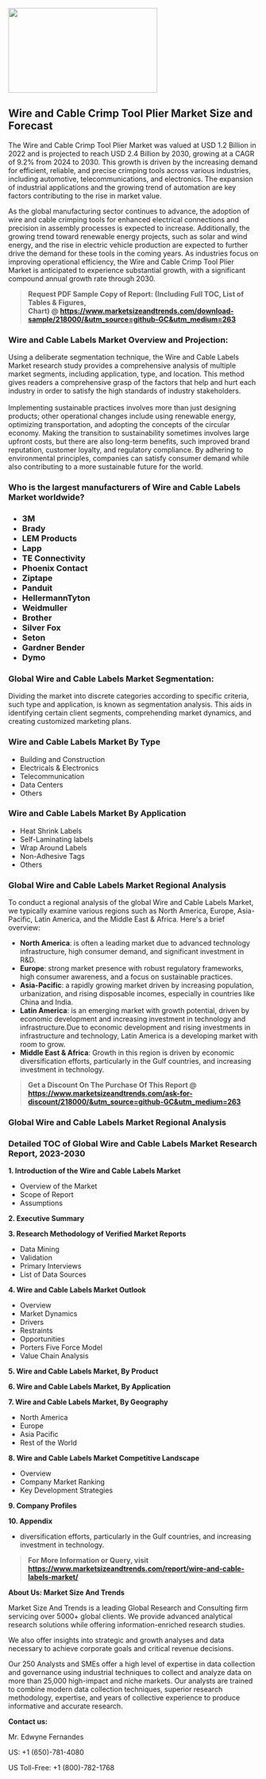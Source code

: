 <p><img class="alignnone size-medium wp-image-20088" src="https://ffe5etoiles.com/wp-content/uploads/2024/12/MST1-300x171.png" alt="" width="300" height="171" /></p><h2>Wire and Cable Crimp Tool Plier Market Size and Forecast</h2><p>The Wire and Cable Crimp Tool Plier Market was valued at USD 1.2 Billion in 2022 and is projected to reach USD 2.4 Billion by 2030, growing at a CAGR of 9.2% from 2024 to 2030. This growth is driven by the increasing demand for efficient, reliable, and precise crimping tools across various industries, including automotive, telecommunications, and electronics. The expansion of industrial applications and the growing trend of automation are key factors contributing to the rise in market value.</p><p>As the global manufacturing sector continues to advance, the adoption of wire and cable crimping tools for enhanced electrical connections and precision in assembly processes is expected to increase. Additionally, the growing trend toward renewable energy projects, such as solar and wind energy, and the rise in electric vehicle production are expected to further drive the demand for these tools in the coming years. As industries focus on improving operational efficiency, the Wire and Cable Crimp Tool Plier Market is anticipated to experience substantial growth, with a significant compound annual growth rate through 2030.</p></p><blockquote id="" class=""><strong>Request PDF Sample Copy of Report: (Including Full TOC, List of Tables &amp; Figures, Chart)&nbsp;@&nbsp;<strong><a href="https://www.marketsizeandtrends.com/download-sample/218000/&utm_source=github-GC&utm_medium=263" target="_blank">https://www.marketsizeandtrends.com/download-sample/218000/&utm_source=github-GC&utm_medium=263</a></strong></strong></blockquote><h3 id="" class="">Wire and Cable Labels Market&nbsp;Overview and Projection:</h3><p id="" class="">Using a deliberate segmentation technique, the Wire and Cable Labels Market research study provides a comprehensive analysis of multiple market segments, including application, type, and location. This method gives readers a comprehensive grasp of the factors that help and hurt each industry in order to satisfy the high standards of industry stakeholders. <br /> <br />Implementing sustainable practices involves more than just designing products; other operational changes include using renewable energy, optimizing transportation, and adopting the concepts of the circular economy. Making the transition to sustainability sometimes involves large upfront costs, but there are also long-term benefits, such improved brand reputation, customer loyalty, and regulatory compliance. By adhering to environmental principles, companies can satisfy consumer demand while also contributing to a more sustainable future for the world.</p><h3 id="" class="">Who is the largest manufacturers of&nbsp;Wire and Cable Labels Market worldwide?</h3><h3 class=""><p><ul><li>3M </li><li> Brady </li><li> LEM Products </li><li> Lapp </li><li> TE Connectivity </li><li> Phoenix Contact </li><li> Ziptape </li><li> Panduit </li><li> HellermannTyton </li><li> Weidmuller </li><li> Brother </li><li> Silver Fox </li><li> Seton </li><li> Gardner Bender </li><li> Dymo</li></ul></p></h3><h3 id="" class="">Global&nbsp;Wire and Cable Labels Market Segmentation:</h3><p id="" class="">Dividing the market into discrete categories according to specific criteria, such type and application, is known as segmentation analysis. This aids in identifying certain client segments, comprehending market dynamics, and creating customized marketing plans.</p><h3 id="" class="">Wire and Cable Labels Market&nbsp;By Type</h3><p><p><ul><li>Building and Construction</li><li> Electricals & Electronics</li><li> Telecommunication</li><li> Data Centers</li><li> Others</p></li></ul></p></p><h3 id="" class="">Wire and Cable Labels Market&nbsp;By Application</h3><p class=""><p><ul><li>Heat Shrink Labels</li><li> Self-Laminating labels</li><li> Wrap Around Labels</li><li> Non-Adhesive Tags</li><li> Others</li></ul></p></p><h3 id="" class="">Global Wire and Cable Labels Market Regional Analysis</h3><p id="" class="">To conduct a regional analysis of the global Wire and Cable Labels Market, we typically examine various regions such as North America, Europe, Asia-Pacific, Latin America, and the Middle East &amp; Africa. Here's a brief overview:</p><ul><li><strong>North America</strong>: is often a leading market due to advanced technology infrastructure, high consumer demand, and significant investment in R&amp;D.</li><li><strong>Europe</strong>: strong market presence with robust regulatory frameworks, high consumer awareness, and a focus on sustainable practices.</li><li><strong>Asia-Pacific</strong>: a rapidly growing market driven by increasing population, urbanization, and rising disposable incomes, especially in countries like China and India.</li><li><strong>Latin America</strong>: is an emerging market with growth potential, driven by economic development and increasing investment in technology and infrastructure.Due to economic development and rising investments in infrastructure and technology, Latin America is a developing market with room to grow.</li><li><strong>Middle East &amp; Africa</strong>: Growth in this region is driven by economic diversification efforts, particularly in the Gulf countries, and increasing investment in technology.</li></ul><blockquote id="" class=""><strong>Get a Discount On The Purchase Of This Report @ <strong><a href="https://www.marketsizeandtrends.com/ask-for-discount/218000/&utm_source=github-GC&utm_medium=263" target="_blank">https://www.marketsizeandtrends.com/ask-for-discount/218000/&utm_source=github-GC&utm_medium=263</a></strong></strong></blockquote><h3 id="" class="">Global Wire and Cable Labels Market Regional Analysis</h3><h3 id="" class="">Detailed TOC of Global Wire and Cable Labels Market Research Report, 2023-2030</h3><p id="" class=""><strong>1. Introduction of the Wire and Cable Labels Market</strong></p><ul><li>Overview of the Market</li><li>Scope of Report</li><li>Assumptions</li></ul><p id="" class=""><strong>2. Executive Summary</strong></p><p id="" class=""><strong>3. Research Methodology of Verified Market Reports</strong></p><ul><li>Data Mining</li><li>Validation</li><li>Primary Interviews</li><li>List of Data Sources</li></ul><p id="" class=""><strong>4. Wire and Cable Labels Market Outlook</strong></p><ul><li>Overview</li><li>Market Dynamics</li><li>Drivers</li><li>Restraints</li><li>Opportunities</li><li>Porters Five Force Model</li><li>Value Chain Analysis</li></ul><p id="" class=""><strong>5. Wire and Cable Labels Market, By Product</strong></p><p id="" class=""><strong>6. Wire and Cable Labels Market, By Application</strong></p><p id="" class=""><strong>7. Wire and Cable Labels Market, By Geography</strong></p><ul><li>North America</li><li>Europe</li><li>Asia Pacific</li><li>Rest of the World</li></ul><p id="" class=""><strong>8. Wire and Cable Labels Market Competitive Landscape</strong></p><ul><li>Overview</li><li>Company Market Ranking</li><li>Key Development Strategies</li></ul><p id="" class=""><strong>9. Company Profiles</strong></p><p id="" class=""><strong>10. Appendix</strong></p><ul><li>diversification efforts, particularly in the Gulf countries, and increasing investment in technology.</li></ul><blockquote id="" class=""><strong>For More Information or Query, visit <strong><strong><a href="https://www.marketsizeandtrends.com/report/wire-and-cable-labels-market/" target="_blank">https://www.marketsizeandtrends.com/report/wire-and-cable-labels-market/</a></strong></strong></strong></blockquote><p id="" class=""><strong>About Us: Market Size And Trends</strong></p><p id="" class="">Market Size And Trends is a leading Global Research and Consulting firm servicing over 5000+ global clients. We provide advanced analytical research solutions while offering information-enriched research studies.</p><p id="" class="">We also offer insights into strategic and growth analyses and data necessary to achieve corporate goals and critical revenue decisions.</p><p id="" class="">Our 250 Analysts and SMEs offer a high level of expertise in data collection and governance using industrial techniques to collect and analyze data on more than 25,000 high-impact and niche markets. Our analysts are trained to combine modern data collection techniques, superior research methodology, expertise, and years of collective experience to produce informative and accurate research.</p><p id="" class=""><strong>Contact us:</strong></p><p id="" class="">Mr. Edwyne Fernandes</p><p id="" class="">US: +1 (650)-781-4080</p><p id="" class="">US Toll-Free: +1 (800)-782-1768</p>
